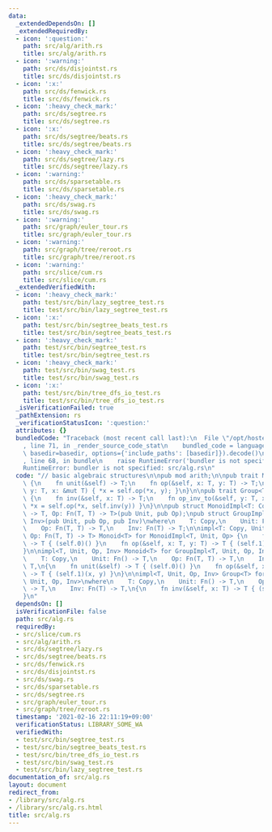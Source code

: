 ```yaml
---
data:
  _extendedDependsOn: []
  _extendedRequiredBy:
  - icon: ':question:'
    path: src/alg/arith.rs
    title: src/alg/arith.rs
  - icon: ':warning:'
    path: src/ds/disjointst.rs
    title: src/ds/disjointst.rs
  - icon: ':x:'
    path: src/ds/fenwick.rs
    title: src/ds/fenwick.rs
  - icon: ':heavy_check_mark:'
    path: src/ds/segtree.rs
    title: src/ds/segtree.rs
  - icon: ':x:'
    path: src/ds/segtree/beats.rs
    title: src/ds/segtree/beats.rs
  - icon: ':heavy_check_mark:'
    path: src/ds/segtree/lazy.rs
    title: src/ds/segtree/lazy.rs
  - icon: ':warning:'
    path: src/ds/sparsetable.rs
    title: src/ds/sparsetable.rs
  - icon: ':heavy_check_mark:'
    path: src/ds/swag.rs
    title: src/ds/swag.rs
  - icon: ':warning:'
    path: src/graph/euler_tour.rs
    title: src/graph/euler_tour.rs
  - icon: ':warning:'
    path: src/graph/tree/reroot.rs
    title: src/graph/tree/reroot.rs
  - icon: ':warning:'
    path: src/slice/cum.rs
    title: src/slice/cum.rs
  _extendedVerifiedWith:
  - icon: ':heavy_check_mark:'
    path: test/src/bin/lazy_segtree_test.rs
    title: test/src/bin/lazy_segtree_test.rs
  - icon: ':x:'
    path: test/src/bin/segtree_beats_test.rs
    title: test/src/bin/segtree_beats_test.rs
  - icon: ':heavy_check_mark:'
    path: test/src/bin/segtree_test.rs
    title: test/src/bin/segtree_test.rs
  - icon: ':heavy_check_mark:'
    path: test/src/bin/swag_test.rs
    title: test/src/bin/swag_test.rs
  - icon: ':x:'
    path: test/src/bin/tree_dfs_io_test.rs
    title: test/src/bin/tree_dfs_io_test.rs
  _isVerificationFailed: true
  _pathExtension: rs
  _verificationStatusIcon: ':question:'
  attributes: {}
  bundledCode: "Traceback (most recent call last):\n  File \"/opt/hostedtoolcache/Python/3.9.1/x64/lib/python3.9/site-packages/onlinejudge_verify/documentation/build.py\"\
    , line 71, in _render_source_code_stat\n    bundled_code = language.bundle(stat.path,\
    \ basedir=basedir, options={'include_paths': [basedir]}).decode()\n  File \"/opt/hostedtoolcache/Python/3.9.1/x64/lib/python3.9/site-packages/onlinejudge_verify/languages/user_defined.py\"\
    , line 68, in bundle\n    raise RuntimeError('bundler is not specified: {}'.format(path.as_posix()))\n\
    RuntimeError: bundler is not specified: src/alg.rs\n"
  code: "// basic algebraic structures\n\npub mod arith;\n\npub trait Monoid<T: Copy>\
    \ {\n    fn unit(&self) -> T;\n    fn op(&self, x: T, y: T) -> T;\n    fn op_to(&self,\
    \ y: T, x: &mut T) { *x = self.op(*x, y); }\n}\n\npub trait Group<T: Copy>: Monoid<T>\
    \ {\n    fn inv(&self, x: T) -> T;\n    fn op_inv_to(&self, y: T, x: &mut T) {\
    \ *x = self.op(*x, self.inv(y)) }\n}\n\npub struct MonoidImpl<T: Copy, Unit: Fn()\
    \ -> T, Op: Fn(T, T) -> T>(pub Unit, pub Op);\npub struct GroupImpl<T, Unit, Op,\
    \ Inv>(pub Unit, pub Op, pub Inv)\nwhere\n    T: Copy,\n    Unit: Fn() -> T,\n\
    \    Op: Fn(T, T) -> T,\n    Inv: Fn(T) -> T;\n\nimpl<T: Copy, Unit: Fn() -> T,\
    \ Op: Fn(T, T) -> T> Monoid<T> for MonoidImpl<T, Unit, Op> {\n    fn unit(&self)\
    \ -> T { (self.0)() }\n    fn op(&self, x: T, y: T) -> T { (self.1)(x, y) }\n\
    }\n\nimpl<T, Unit, Op, Inv> Monoid<T> for GroupImpl<T, Unit, Op, Inv>\nwhere\n\
    \    T: Copy,\n    Unit: Fn() -> T,\n    Op: Fn(T, T) -> T,\n    Inv: Fn(T) ->\
    \ T,\n{\n    fn unit(&self) -> T { (self.0)() }\n    fn op(&self, x: T, y: T)\
    \ -> T { (self.1)(x, y) }\n}\n\nimpl<T, Unit, Op, Inv> Group<T> for GroupImpl<T,\
    \ Unit, Op, Inv>\nwhere\n    T: Copy,\n    Unit: Fn() -> T,\n    Op: Fn(T, T)\
    \ -> T,\n    Inv: Fn(T) -> T,\n{\n    fn inv(&self, x: T) -> T { (self.2)(x) }\n\
    }\n"
  dependsOn: []
  isVerificationFile: false
  path: src/alg.rs
  requiredBy:
  - src/slice/cum.rs
  - src/alg/arith.rs
  - src/ds/segtree/lazy.rs
  - src/ds/segtree/beats.rs
  - src/ds/fenwick.rs
  - src/ds/disjointst.rs
  - src/ds/swag.rs
  - src/ds/sparsetable.rs
  - src/ds/segtree.rs
  - src/graph/euler_tour.rs
  - src/graph/tree/reroot.rs
  timestamp: '2021-02-16 22:11:19+09:00'
  verificationStatus: LIBRARY_SOME_WA
  verifiedWith:
  - test/src/bin/segtree_test.rs
  - test/src/bin/segtree_beats_test.rs
  - test/src/bin/tree_dfs_io_test.rs
  - test/src/bin/swag_test.rs
  - test/src/bin/lazy_segtree_test.rs
documentation_of: src/alg.rs
layout: document
redirect_from:
- /library/src/alg.rs
- /library/src/alg.rs.html
title: src/alg.rs
---
```

